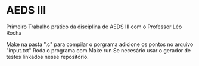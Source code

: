 # AEDS III
 Primeiro Trabalho prático da disciplina de AEDS III com o Professor Léo Rocha
 
 Make na pasta ".c" para compilar o porgrama
 adicione os pontos no arquivo "input.txt"
 Roda o programa com Make run
 Se necesário usar o gerador de testes linkados nesse repositório.

